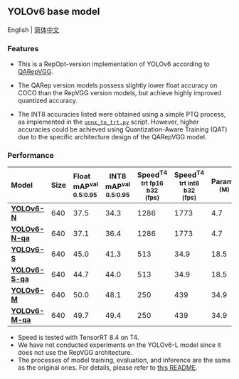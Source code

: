 ## YOLOv6 base model

English | [简体中文](./README_cn.md)

### Features

- This is a RepOpt-version implementation of YOLOv6 according to [QARepVGG](https://arxiv.org/abs/2212.01593). 

- The QARep version models possess slightly lower float accuracy on COCO than the RepVGG version models, but achieve highly improved quantized accuracy. 

- The INT8 accuracies listed were obtained using a simple PTQ process, as implemented in the [`onnx_to_trt.py`](../../deploy/TensorRT/onnx_to_trt.py) script. However, higher accuracies could be achieved using Quantization-Aware Training (QAT) due to the specific architecture design of the QARepVGG model.

### Performance

| Model                                                         | Size | Float<br/>mAP<sup>val<br/>0.5:0.95 | INT8<br/>mAP<sup>val<br/>0.5:0.95 | Speed<sup>T4<br/>trt fp16 b32 <br/>(fps) | Speed<sup>T4<br/>trt int8 b32 <br/>(fps) | Params<br/><sup> (M) | FLOPs<br/><sup> (G) |
| :----------------------------------------------------------- | -------- | :----------------------- | -------------------------------------- | --------------------------------------- | -------------------- | ------------------- | -------------------- |       
| [**YOLOv6-N**](https://github.com/meituan/YOLOv6/releases/download/0.3.0/yolov6n.pt) | 640      | 37.5            | 34.3                                    | 1286                                   | 1773                  |4.7                  | 11.4                |
| [**YOLOv6-N-qa**](https://github.com/meituan/YOLOv6/releases/download/0.3.0/yolov6n_qa.pt) | 640      | 37.1            | 36.4                                    | 1286                                     | 1773                 | 4.7                  | 11.4             |
| [**YOLOv6-S**](https://github.com/meituan/YOLOv6/releases/download/0.3.0/yolov6s.pt) | 640      | 45.0         | 41.3                                    | 513                                     | 34.9                 | 18.5                 | 45.3                 |
| [**YOLOv6-S-qa**](https://github.com/meituan/YOLOv6/releases/download/0.3.0/yolov6s_qa.ptt) | 640      | 44.7         | 44.0                                    | 513                                     | 34.9                 | 18.5                 | 45.3                  |
| [**YOLOv6-M**](https://github.com/meituan/YOLOv6/releases/download/0.3.0/yolov6m.pt) | 640      | 50.0         | 48.1                                    | 250                                     | 439                 | 34.9                 | 85.8                 |
| [**YOLOv6-M-qa**](https://github.com/meituan/YOLOv6/releases/download/0.3.0/yolov6m_qa.pt) | 640      | 49.7         | 49.4                                    | 250                                     | 439                 | 34.9                 | 85.8                 |

- Speed is tested with TensorRT 8.4 on T4.
- We have not conducted experiments on the YOLOv6-L model since it does not use the RepVGG architecture.
- The processes of model training, evaluation, and inference are the same as the original ones. For details, please refer to [this README](https://github.com/meituan/YOLOv6#quick-start).